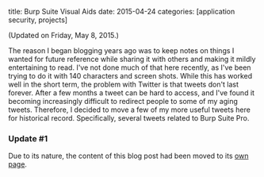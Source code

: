 title: Burp Suite Visual Aids
date: 2015-04-24
categories: [application security, projects]

(Updated on Friday, May 8, 2015.)

The reason I began blogging years ago was to keep notes on things I wanted for future reference while sharing it with others and making it mildly entertaining to read. I've not done much of that here recently, as I've been trying to do it with 140 characters and screen shots. While this has worked well in the short term, the problem with Twitter is that tweets don't last forever. After a few months a tweet can be hard to access, and I've found it becoming increasingly difficult to redirect people to some of my aging tweets. Therefore, I decided to move a few of my more useful tweets here for historical record. Specifically, several tweets related to Burp Suite Pro.

### Update #1

Due to its nature, the content of this blog post had been moved to its [own page](/burp-visual-aids/).
